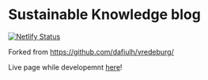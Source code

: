 # Sustainable Knowledge blog
[![Netlify Status](https://api.netlify.com/api/v1/badges/81e0b9d2-24a7-4bdd-8e38-34546b953b45/deploy-status)](https://app.netlify.com/sites/bucolic-trifle-7cf966/deploys)

Forked from https://github.com/dafiulh/vredeburg/

Live page while developemnt [here](https://bucolic-trifle-7cf966.netlify.app/)!


